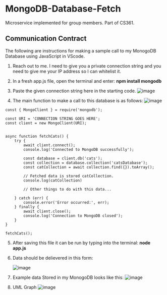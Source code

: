 # MongoDB-Database-Fetch

Microservice implemented for group members. Part of CS361.

## Communication Contract ##

The following are instructions for making a sample call to my MonogoDB Database using JavaScript in VScode.

1. Reach out to me. I need to give you a private connection string and you need to give me your IP address so I can whitelist it.
   
2. In a fresh app.js file, open the terminal and enter: **npm install mongodb**

3. Paste the given connection string here in the starting code.
   ![image](https://github.com/user-attachments/assets/ff4c6762-def5-4501-83ea-218ead4de78d)

4. The main function to make a call to this database is as follows:
   ![image](https://github.com/user-attachments/assets/52dbb28b-18b1-43b9-9f0c-c8795bd962f4)

```
const { MongoClient } = require('mongodb');

const URI = 'CONNECTION STRING GOES HERE';
const client = new MongoClient(URI);


async function fetchCats() {
    try {
        await client.connect();
        console.log('Connected to MongoDB successfully');

        const database = client.db('cats');
        const collection = database.collection('catsDatabase');
        const catCollection = await collection.find({}).toArray();
        
        // Fetched data is stored catCollection.
        console.log(catCollection)

        // Other things to do with this data...

    } catch (err) {
        console.error('Error occurred:', err);
    } finally {
        await client.close();
        console.log('Connection to MongoDB closed');
    }
}

fetchCats();
```

5. After saving this file it can be run by typing into the terminal: **node app.js**
6. Data should be delievered in this form:
   
   ![image](https://github.com/user-attachments/assets/6785fac1-5d96-4460-93d9-6c878e46b48f)


7. Example data Stored in my MonogoDB looks like this:
   ![image](https://github.com/user-attachments/assets/e60e5e88-fbb2-42d5-872a-4e911f0b086b)

8. UML Graph
   ![image](https://github.com/user-attachments/assets/baa90fe8-a2ca-456d-8b6d-a9dd47af1868)
